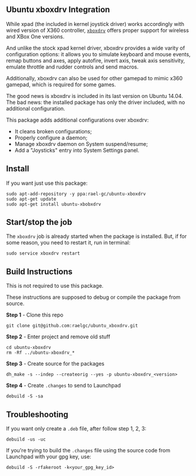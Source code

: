 Ubuntu xboxdrv Integration
----------------------------

While xpad (the included in kernel joystick driver) works accordingly with wired version of X360 controller, [`xboxdrv`](http://pingus.seul.org/~grumbel/xboxdrv/) offers proper support for wireless and XBox One versions.

And unlike the stock xpad kernel driver, xboxdrv provides a wide varity of configuration options: it allows you to simulate keyboard and mouse events, remap buttons and axes, apply autofire, invert axis, tweak axis sensitivity, emulate throttle and rudder controls and send macros.

Additionally, xboxdrv can also be used for other gamepad to mimic x360 gamepad, which is required for some games.

The good news is xboxdrv is included in its last version on Ubuntu 14.04. The bad news: the installed package has only the driver included, with no additional configuration.

This package adds additional configurations over xboxdrv:

- It cleans broken configurations;
- Properly configure a daemon;
- Manage xboxdrv daemon on System suspend/resume;
- Add a "Joysticks" entry into System Settings panel.


## Install

If you want just use this package:

```term
sudo apt-add-repository -y ppa:rael-gc/ubuntu-xboxdrv
sudo apt-get update
sudo apt-get install ubuntu-xbobxdrv
```

## Start/stop the job

The `xboxdrv` job is already started when the package is installed. But, if for some reason, you need to restart it, run in terminal:

```term
sudo service xboxdrv restart
```

## Build Instructions

This is not required to use this package.

These instructions are supposed to debug or compile the package from source.

**Step 1** - Clone this repo

```term
git clone git@github.com:raelgc/ubuntu_xboxdrv.git
```

**Step 2** - Enter project and remove old stuff

```term
cd ubuntu-xboxdrv
rm -Rf ../ubuntu-xboxdrv_*
```
**Step 3** - Create source for the packages

```term
dh_make -s --indep --createorig --yes -p ubuntu-xboxdrv_<version>
```

**Step 4** - Create `.changes` to send to Launchpad

```term
debuild -S -sa
```

## Troubleshooting

If you want only create a `.deb` file, after follow step 1, 2, 3:

```term
debuild -us -uc
```

If you're trying to build the `.changes` file using the source code from Launchpad with your gpg key, use:

```term
debuild -S -rfakeroot -k<your_gpg_key_id>
```
